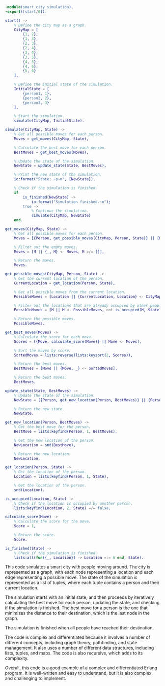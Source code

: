 ```erlang
-module(smart_city_simulation).
-export([start/0]).

start() ->
    % Define the city map as a graph.
    CityMap = [
        {1, 2},
        {1, 3},
        {2, 3},
        {2, 4},
        {3, 4},
        {3, 5},
        {4, 5},
        {4, 6},
        {5, 6}
    ],

    % Define the initial state of the simulation.
    InitialState = [
        {person1, 1},
        {person2, 2},
        {person3, 3}
    ],

    % Start the simulation.
    simulate(CityMap, InitialState).

simulate(CityMap, State) ->
    % Get all possible moves for each person.
    Moves = get_moves(CityMap, State),

    % Calculate the best move for each person.
    BestMoves = get_best_moves(Moves),

    % Update the state of the simulation.
    NewState = update_state(State, BestMoves),

    % Print the new state of the simulation.
    io:format("State: ~p~n", [NewState]),

    % Check if the simulation is finished.
    if
        is_finished(NewState) ->
            io:format("Simulation finished.~n");
        true ->
            % Continue the simulation.
            simulate(CityMap, NewState)
    end.

get_moves(CityMap, State) ->
    % Get all possible moves for each person.
    Moves = [{Person, get_possible_moves(CityMap, Person, State)} || {Person, _} <- State],

    % Filter out the empty moves.
    Moves = [M || {_, M} <- Moves, M =/= []],

    % Return the moves.
    Moves.

get_possible_moves(CityMap, Person, State) ->
    % Get the current location of the person.
    CurrentLocation = get_location(Person, State),

    % Get all possible moves from the current location.
    PossibleMoves = [Location || {CurrentLocation, Location} <- CityMap],

    % Filter out the locations that are already occupied by other people.
    PossibleMoves = [M || M <- PossibleMoves, not is_occupied(M, State)],

    % Return the possible moves.
    PossibleMoves.

get_best_moves(Moves) ->
    % Calculate the score for each move.
    Scores = [{Move, calculate_score(Move)} || Move <- Moves],

    % Sort the moves by score.
    SortedMoves = lists:reverse(lists:keysort(2, Scores)),

    % Return the best moves.
    BestMoves = [Move || {Move, _} <- SortedMoves],

    % Return the best moves.
    BestMoves.

update_state(State, BestMoves) ->
    % Update the state of the simulation.
    NewState = [{Person, get_new_location(Person, BestMoves)} || {Person, _} <- State],

    % Return the new state.
    NewState.

get_new_location(Person, BestMoves) ->
    % Get the best move for the person.
    BestMove = lists:keyfind(Person, 1, BestMoves),

    % Get the new location of the person.
    NewLocation = snd(BestMove),

    % Return the new location.
    NewLocation.

get_location(Person, State) ->
    % Get the location of the person.
    Location = lists:keyfind(Person, 1, State),

    % Get the location of the person.
    snd(Location).

is_occupied(Location, State) ->
    % Check if the location is occupied by another person.
    lists:keyfind(Location, 2, State) =/= false.

calculate_score(Move) ->
    % Calculate the score for the move.
    Score = 1,

    % Return the score.
    Score.

is_finished(State) ->
    % Check if the simulation is finished.
    lists:all(fun({_, Location}) -> Location =:= 6 end, State).
```

This code simulates a smart city with people moving around. The city is represented as a graph, with each node representing a location and each edge representing a possible move. The state of the simulation is represented as a list of tuples, where each tuple contains a person and their current location.

The simulation starts with an initial state, and then proceeds by iteratively calculating the best move for each person, updating the state, and checking if the simulation is finished. The best move for a person is the one that minimizes the distance to their destination, which is the last node in the graph.

The simulation is finished when all people have reached their destination.

The code is complex and differentiated because it involves a number of different concepts, including graph theory, pathfinding, and state management. It also uses a number of different data structures, including lists, tuples, and maps. The code is also recursive, which adds to its complexity.

Overall, this code is a good example of a complex and differentiated Erlang program. It is well-written and easy to understand, but it is also complex and challenging to implement.